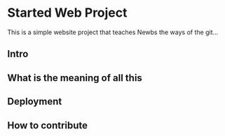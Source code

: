 # Started Web Project

This is a simple website project that teaches Newbs the ways of the git...

## Intro

## What is the meaning of all this

## Deployment

## How to contribute

